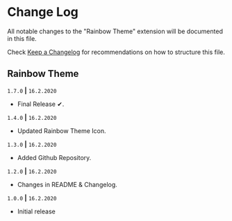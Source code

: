 # Change Log

All notable changes to the "Rainbow Theme" extension will be documented in this file.

Check [Keep a Changelog](http://keepachangelog.com/) for recommendations on how to structure this file.

## Rainbow Theme

`1.7.0` **|** `16.2.2020`

- Final Release ✔. </br>

`1.4.0` **|** `16.2.2020`

- Updated Rainbow Theme Icon.</br>

`1.3.0` **|** `16.2.2020`

- Added Github Repository.</br>

`1.2.0` **|** `16.2.2020`

- Changes in README & Changelog.</br>

`1.0.0` **|** `16.2.2020`

- Initial release
